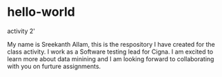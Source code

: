 # hello-world
activity 2'

My name is Sreekanth Allam, this is the respository I have created for the class activity. 
I work as a Software testing lead for Cigna. I am excited to learn more about data minining and I am looking forward to collaborating with you on furture assignments. 
